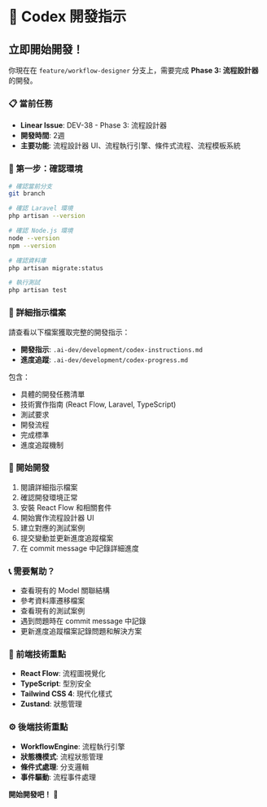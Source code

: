 # 🚀 Codex 開發指示

## 立即開始開發！

你現在在 `feature/workflow-designer` 分支上，需要完成 **Phase 3: 流程設計器** 的開發。

### 📋 當前任務
- **Linear Issue**: DEV-38 - Phase 3: 流程設計器
- **開發時間**: 2週
- **主要功能**: 流程設計器 UI、流程執行引擎、條件式流程、流程模板系統

### 🎯 第一步：確認環境
```bash
# 確認當前分支
git branch

# 確認 Laravel 環境
php artisan --version

# 確認 Node.js 環境
node --version
npm --version

# 確認資料庫
php artisan migrate:status

# 執行測試
php artisan test
```

### 📖 詳細指示檔案
請查看以下檔案獲取完整的開發指示：

- **開發指示**: `.ai-dev/development/codex-instructions.md`
- **進度追蹤**: `.ai-dev/development/codex-progress.md`

包含：
- 具體的開發任務清單
- 技術實作指南 (React Flow, Laravel, TypeScript)
- 測試要求
- 開發流程
- 完成標準
- 進度追蹤機制

### 🔧 開始開發
1. 閱讀詳細指示檔案
2. 確認開發環境正常
3. 安裝 React Flow 和相關套件
4. 開始實作流程設計器 UI
5. 建立對應的測試案例
6. 提交變動並更新進度追蹤檔案
7. 在 commit message 中記錄詳細進度

### 📞 需要幫助？
- 查看現有的 Model 關聯結構
- 參考資料庫遷移檔案
- 查看現有的測試案例
- 遇到問題時在 commit message 中記錄
- 更新進度追蹤檔案記錄問題和解決方案

### 🎨 前端技術重點
- **React Flow**: 流程圖視覺化
- **TypeScript**: 型別安全
- **Tailwind CSS 4**: 現代化樣式
- **Zustand**: 狀態管理

### ⚙️ 後端技術重點
- **WorkflowEngine**: 流程執行引擎
- **狀態機模式**: 流程狀態管理
- **條件式處理**: 分支邏輯
- **事件驅動**: 流程事件處理

**開始開發吧！** 🚀

